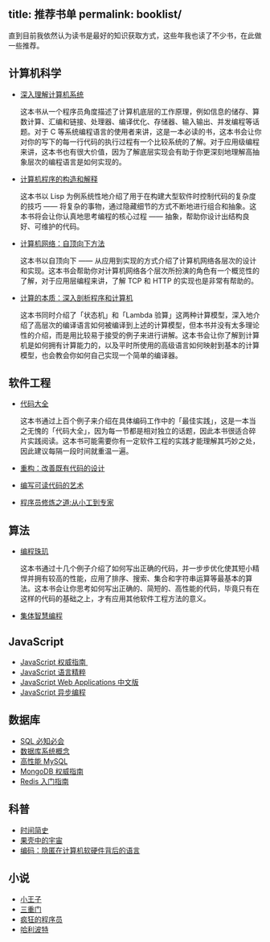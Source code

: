 title: 推荐书单
permalink: booklist/
---

直到目前我依然认为读书是最好的知识获取方式，这些年我也读了不少书，在此做一些推荐。

## 计算机科学

* <a href="http://www.amazon.cn/gp/product/B004BJ18KM/ref=as_li_qf_sp_asin_tl?ie=UTF8&camp=536&creative=3200&creativeASIN=B004BJ18KM&linkCode=as2&tag=jysperm07-23">深入理解计算机系统</a><img src="http://ir-cn.amazon-adsystem.com/e/ir?t=jysperm07-23&l=as2&o=28&a=B004BJ18KM" width="1" height="1" border="0" alt="" style="border:none !important; margin:0px !important;" />

    这本书从一个程序员角度描述了计算机底层的工作原理，例如信息的储存、算数计算、汇编和链接、处理器、编译优化、存储器、输入输出、并发编程等话题。对于 C 等系统编程语言的使用者来讲，这是一本必读的书，这本书会让你对你的写下的每一行代码的执行过程有一个比较系统的了解。对于应用级编程来讲，这本书也有很大价值，因为了解底层实现会有助于你更深刻地理解高抽象层次的编程语言是如何实现的。

* <a href="http://www.amazon.cn/gp/product/B0011AP7RY/ref=as_li_tf_tl?ie=UTF8&camp=536&creative=3200&creativeASIN=B0011AP7RY&linkCode=as2&tag=jysperm07-23">计算机程序的构造和解释</a><img src="http://ir-cn.amazon-adsystem.com/e/ir?t=jysperm07-23&l=as2&o=28&a=B0011AP7RY" width="1" height="1" border="0" alt="" style="border:none !important; margin:0px !important;" />

    这本书以 Lisp 为例系统性地介绍了用于在构建大型软件时控制代码的复杂度的技巧 —— 将复杂的事物，通过隐藏细节的方式不断地进行组合和抽象。这本书将会让你认真地思考编程的核心过程 —— 抽象，帮助你设计出结构良好、可维护的代码。

* <a  href="http://www.amazon.cn/gp/product/B00OB1AODW/ref=as_li_ss_tl?ie=UTF8&camp=536&creative=3132&creativeASIN=B00OB1AODW&linkCode=as2&tag=jysperm07-23">计算机网络：自顶向下方法</a><img src="http://ir-cn.amazon-adsystem.com/e/ir?t=jysperm07-23&l=as2&o=28&a=B00OB1AODW" width="1" height="1" border="0" alt="" style="border:none !important; margin:0px !important;" />

    这本书以自顶向下 —— 从应用到实现的方式介绍了计算机网络各层次的设计和实现。这本书会帮助你对计算机网络各个层次所扮演的角色有一个概览性的了解，对于应用层编程来讲，了解 TCP 和 HTTP 的实现也是非常有帮助的。

* <a rel="nofollow" href="http://www.amazon.cn/gp/product/B00PG0MM3C/ref=as_li_ss_tl?ie=UTF8&camp=536&creative=3132&creativeASIN=B00PG0MM3C&linkCode=as2&tag=jysperm07-23">计算的本质：深入剖析程序和计算机</a><img src="http://ir-cn.amazon-adsystem.com/e/ir?t=jysperm07-23&l=as2&o=28&a=B00PG0MM3C" width="1" height="1" border="0" alt="" style="border:none !important; margin:0px !important;" />

    这本书同时介绍了「状态机」和「Lambda 验算」这两种计算模型，深入地介绍了高层次的编译语言如何被编译到上述的计算模型，但本书并没有太多理论性的介绍，而是用比较易于接受的例子来进行讲解。这本书会让你了解到计算机是如何拥有计算能力的，以及平时所使用的高级语言如何映射到基本的计算模型，也会教会你如何自己实现一个简单的编译器。

## 软件工程

* <a href="http://www.amazon.cn/gp/product/B0061XKRXA/ref=as_li_ss_tl?ie=UTF8&camp=536&creative=3132&creativeASIN=B0061XKRXA&linkCode=as2&tag=jysperm07-23">代码大全</a><img src="http://ir-cn.amazon-adsystem.com/e/ir?t=jysperm07-23&l=as2&o=28&a=B0061XKRXA" width="1" height="1" border="0" alt="" style="border:none !important; margin:0px !important;" />

    这本书通过上百个例子来介绍在具体编码工作中的「最佳实践」，这是一本当之无愧的「代码大全」，因为每一节都是相对独立的话题，因此本书很适合碎片实践阅读。这本书可能需要你有一定软件工程的实践才能理解其巧妙之处，因此建议每隔一段时间就重温一遍。

* <a href="http://www.amazon.cn/gp/product/B003BY6PLK/ref=as_li_tf_tl?ie=UTF8&camp=536&creative=3200&creativeASIN=B003BY6PLK&linkCode=as2&tag=jysperm07-23">重构：改善既有代码的设计</a><img src="http://ir-cn.amazon-adsystem.com/e/ir?t=jysperm07-23&l=as2&o=28&a=B003BY6PLK" width="1" height="1" border="0" alt="" style="border:none !important; margin:0px !important;" />
* <a href="http://www.amazon.cn/gp/product/B008B4DTG4/ref=as_li_tf_tl?ie=UTF8&camp=536&creative=3200&creativeASIN=B008B4DTG4&linkCode=as2&tag=jysperm07-23">编写可读代码的艺术</a><img src="http://ir-cn.amazon-adsystem.com/e/ir?t=jysperm07-23&l=as2&o=28&a=B008B4DTG4" width="1" height="1" border="0" alt="" style="border:none !important; margin:0px !important;" />
* <a href="http://www.amazon.cn/gp/product/B004GV08CY/ref=as_li_ss_tl?ie=UTF8&camp=536&creative=3132&creativeASIN=B004GV08CY&linkCode=as2&tag=jysperm07-23">程序员修炼之道:从小工到专家</a><img src="http://ir-cn.amazon-adsystem.com/e/ir?t=jysperm07-23&l=as2&o=28&a=B004GV08CY" width="1" height="1" border="0" alt="" style="border:none !important; margin:0px !important;" />


## 算法

* <a href="http://www.amazon.cn/gp/product/B00SFZH0DC/ref=as_li_ss_tl?ie=UTF8&camp=536&creative=3132&creativeASIN=B00SFZH0DC&linkCode=as2&tag=jysperm07-23">编程珠玑</a><img src="http://ir-cn.amazon-adsystem.com/e/ir?t=jysperm07-23&l=as2&o=28&a=B00SFZH0DC" width="1" height="1" border="0" alt="" style="border:none !important; margin:0px !important;" />

    这本书通过十几个例子介绍了如何写出正确的代码，并一步步优化使其短小精悍并拥有较高的性能，应用了排序、搜索、集合和字符串运算等最基本的算法。这本书会让你思考如何写出正确的、简短的、高性能的代码，毕竟只有在这样的代码的基础之上，才有应用其他软件工程方法的意义。

* <a href="http://www.amazon.cn/gp/product/B00UI93JD8/ref=as_li_ss_tl?ie=UTF8&camp=536&creative=3132&creativeASIN=B00UI93JD8&linkCode=as2&tag=jysperm07-23">集体智慧编程</a><img src="http://ir-cn.amazon-adsystem.com/e/ir?t=jysperm07-23&l=as2&o=28&a=B00UI93JD8" width="1" height="1" border="0" alt="" style="border:none !important; margin:0px !important;" />

## JavaScript

* <a href="http://www.amazon.cn/gp/product/B007VISQ1Y/ref=as_li_ss_tl?ie=UTF8&camp=536&creative=3132&creativeASIN=B007VISQ1Y&linkCode=as2&tag=jysperm07-23">JavaScript 权威指南 </a><img src="http://ir-cn.amazon-adsystem.com/e/ir?t=jysperm07-23&l=as2&o=28&a=B007VISQ1Y" width="1" height="1" border="0" alt="" style="border:none !important; margin:0px !important;" />
* <a href="http://www.amazon.cn/gp/product/B0097CON2S/ref=as_li_tf_tl?ie=UTF8&camp=536&creative=3200&creativeASIN=B0097CON2S&linkCode=as2&tag=jysperm07-23">JavaScript 语言精粹</a><img src="http://ir-cn.amazon-adsystem.com/e/ir?t=jysperm07-23&l=as2&o=28&a=B0097CON2S" width="1" height="1" border="0" alt="" style="border:none !important; margin:0px !important;" />
* <a href="http://www.amazon.cn/gp/product/B0082226FU/ref=as_li_ss_tl?ie=UTF8&camp=536&creative=3132&creativeASIN=B0082226FU&linkCode=as2&tag=jysperm07-23">JavaScript Web Applications 中文版</a><img src="http://ir-cn.amazon-adsystem.com/e/ir?t=jysperm07-23&l=as2&o=28&a=B0082226FU" width="1" height="1" border="0" alt="" style="border:none !important; margin:0px !important;" />
* <a href="http://www.amazon.cn/gp/product/B00CYM0Z8Y/ref=as_li_ss_tl?ie=UTF8&camp=536&creative=3132&creativeASIN=B00CYM0Z8Y&linkCode=as2&tag=jysperm07-23">JavaScript 异步编程</a><img src="http://ir-cn.amazon-adsystem.com/e/ir?t=jysperm07-23&l=as2&o=28&a=B00CYM0Z8Y" width="1" height="1" border="0" alt="" style="border:none !important; margin:0px !important;" />

## 数据库

* <a  href="http://www.amazon.cn/gp/product/B00COG3W58/ref=as_li_ss_tl?ie=UTF8&camp=536&creative=3132&creativeASIN=B00COG3W58&linkCode=as2&tag=jysperm07-23">SQL 必知必会</a><img src="http://ir-cn.amazon-adsystem.com/e/ir?t=jysperm07-23&l=as2&o=28&a=B00COG3W58" width="1" height="1" border="0" alt="" style="border:none !important; margin:0px !important;" />
* <a  href="http://www.amazon.cn/gp/product/B007KYSEZC/ref=as_li_ss_tl?ie=UTF8&camp=536&creative=3132&creativeASIN=B007KYSEZC&linkCode=as2&tag=jysperm07-23">数据库系统概念</a><img src="http://ir-cn.amazon-adsystem.com/e/ir?t=jysperm07-23&l=as2&o=28&a=B007KYSEZC" width="1" height="1" border="0" alt="" style="border:none !important; margin:0px !important;" />
* <a  href="http://www.amazon.cn/gp/product/B00C1W58DE/ref=as_li_ss_tl?ie=UTF8&camp=536&creative=3132&creativeASIN=B00C1W58DE&linkCode=as2&tag=jysperm07-23">高性能 MySQL</a><img src="http://ir-cn.amazon-adsystem.com/e/ir?t=jysperm07-23&l=as2&o=28&a=B00C1W58DE" width="1" height="1" border="0" alt="" style="border:none !important; margin:0px !important;" />
* <a  href="http://www.amazon.cn/gp/product/B00HLX035Q/ref=as_li_ss_tl?ie=UTF8&camp=536&creative=3132&creativeASIN=B00HLX035Q&linkCode=as2&tag=jysperm07-23">MongoDB 权威指南</a><img src="http://ir-cn.amazon-adsystem.com/e/ir?t=jysperm07-23&l=as2&o=28&a=B00HLX035Q" width="1" height="1" border="0" alt="" style="border:none !important; margin:0px !important;" />
* <a  href="http://www.amazon.cn/gp/product/B00X65PE3E/ref=as_li_ss_tl?ie=UTF8&camp=536&creative=3132&creativeASIN=B00X65PE3E&linkCode=as2&tag=jysperm07-23">Redis 入门指南</a><img src="http://ir-cn.amazon-adsystem.com/e/ir?t=jysperm07-23&l=as2&o=28&a=B00X65PE3E" width="1" height="1" border="0" alt="" style="border:none !important; margin:0px !important;" />

## 科普

* <a href="http://www.amazon.cn/gp/product/B00116OR88/ref=as_li_tf_tl?ie=UTF8&camp=536&creative=3200&creativeASIN=B00116OR88&linkCode=as2&tag=jysperm07-23">时间简史</a><img src="http://ir-cn.amazon-adsystem.com/e/ir?t=jysperm07-23&l=as2&o=28&a=B00116OR88" width="1" height="1" border="0" alt="" style="border:none !important; margin:0px !important;" />
* <a href="http://www.amazon.cn/gp/product/B00116OSKK/ref=as_li_tf_tl?ie=UTF8&camp=536&creative=3200&creativeASIN=B00116OSKK&linkCode=as2&tag=jysperm07-23">果壳中的宇宙</a><img src="http://ir-cn.amazon-adsystem.com/e/ir?t=jysperm07-23&l=as2&o=28&a=B00116OSKK" width="1" height="1" border="0" alt="" style="border:none !important; margin:0px !important;" />
* <a href="http://www.amazon.cn/gp/product/B009RSXIB4/ref=as_li_tf_tl?ie=UTF8&camp=536&creative=3200&creativeASIN=B009RSXIB4&linkCode=as2&tag=jysperm07-23">编码：隐匿在计算机软硬件背后的语言</a><img src="http://ir-cn.amazon-adsystem.com/e/ir?t=jysperm07-23&l=as2&o=28&a=B009RSXIB4" width="1" height="1" border="0" alt="" style="border:none !important; margin:0px !important;" />

## 小说

* <a href="http://www.amazon.cn/gp/product/B00ANFMU8W/ref=as_li_tf_tl?ie=UTF8&camp=536&creative=3200&creativeASIN=B00ANFMU8W&linkCode=as2&tag=jysperm07-23">小王子</a><img src="http://ir-cn.amazon-adsystem.com/e/ir?t=jysperm07-23&l=as2&o=28&a=B00ANFMU8W" width="1" height="1" border="0" alt="" style="border:none !important; margin:0px !important;" />
* <a href="http://www.amazon.cn/gp/product/B0011C5FC4/ref=as_li_tf_tl?ie=UTF8&camp=536&creative=3200&creativeASIN=B0011C5FC4&linkCode=as2&tag=jysperm07-23">三重门</a><img src="http://ir-cn.amazon-adsystem.com/e/ir?t=jysperm07-23&l=as2&o=28&a=B0011C5FC4" width="1" height="1" border="0" alt="" style="border:none !important; margin:0px !important;" />
* <a href="http://www.amazon.cn/gp/product/B008QM2476/ref=as_li_tf_tl?ie=UTF8&camp=536&creative=3200&creativeASIN=B008QM2476&linkCode=as2&tag=jysperm07-23">疯狂的程序员</a><img src="http://ir-cn.amazon-adsystem.com/e/ir?t=jysperm07-23&l=as2&o=28&a=B008QM2476" width="1" height="1" border="0" alt="" style="border:none !important; margin:0px !important;" />
* <a href="http://www.amazon.cn/gp/product/B00C4R4J5O/ref=as_li_tf_tl?ie=UTF8&camp=536&creative=3200&creativeASIN=B00C4R4J5O&linkCode=as2&tag=jysperm07-23">哈利波特</a><img src="http://ir-cn.amazon-adsystem.com/e/ir?t=jysperm07-23&l=as2&o=28&a=B00C4R4J5O" width="1" height="1" border="0" alt="" style="border:none !important; margin:0px !important;" />
